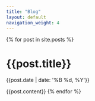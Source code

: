 ```yaml
---
title: "Blog"
layout: default
navigation_weight: 4
---
```


{% for post in site.posts %}
# {{post.title}}
{{post.date | date: '%B %d, %Y'}}

{{post.content}}
{% endfor %}
